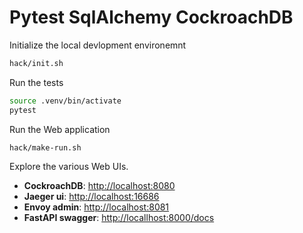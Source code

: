 # Pytest SqlAlchemy CockroachDB

Initialize the local devlopment environemnt

```bash
hack/init.sh
```

Run the tests

```bash
source .venv/bin/activate
pytest
```

Run the Web application

```bash
hack/make-run.sh
```

Explore the various Web UIs.

* **CockroachDB**: <http://localhost:8080>
* **Jaeger ui**: <http://localhost:16686>
* **Envoy admin**: <http://localhost:8081>
* **FastAPI swagger**: <http://locallhost:8000/docs>
